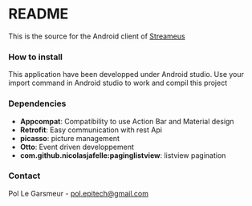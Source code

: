 # README #

This is the source for the Android client of [Streameus](https://github.com/Streameus)

### How to install ###

This application have been developped under Android studio. Use your import command in Android studio to work and compil this project

### Dependencies ###

* **Appcompat**: Compatibility to use Action Bar and Material design
* **Retrofit**: Easy communication with rest Api
* **picasso**: picture management
* **Otto**: Event driven developpement
* **com.github.nicolasjafelle:paginglistview**: listview pagination

### Contact ###

Pol Le Garsmeur - pol.epitech@gmail.com
